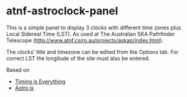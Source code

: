 # atnf-astroclock-panel

This is a simple panel to display 3 clocks with different time zones plus Local Sidereal Time (LST).
As used at The Australian SKA Pathfinder Telescope (http://www.atnf.csiro.au/projects/askap/index.html).

The clocks' title and timezone can be edited from the Options tab. For correct LST the longitude of
the site must also be entered.

Based on 

* [Timing is Everything](https://grafana.com/blog/2016/04/08/timing-is-everything.-writing-the-clock-panel-plugin-for-grafana-3.0)
* [Astro.js](https://github.com/slowe/astro.js) 
